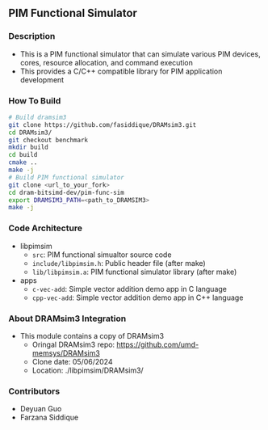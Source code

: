 ## PIM Functional Simulator

### Description

* This is a PIM functional simulator that can simulate various PIM devices, cores, resource allocation, and command execution
* This provides a C/C++ compatible library for PIM application development

### How To Build
```bash
# Build dramsim3
git clone https://github.com/fasiddique/DRAMsim3.git
cd DRAMsim3/
git checkout benchmark
mkdir build
cd build
cmake ..
make -j
# Build PIM functional simulator
git clone <url_to_your_fork>
cd dram-bitsimd-dev/pim-func-sim
export DRAMSIM3_PATH=<path_to_DRAMSIM3>
make -j
``` 

### Code Architecture
* libpimsim
  * `src`: PIM functional simualtor source code
  * `include/libpimsim.h`: Public header file (after make)
  * `lib/libpimsim.a`: PIM functional simulator library (after make)
* apps
  * `c-vec-add`: Simple vector addition demo app in C language
  * `cpp-vec-add`: Simple vector addition demo app in C++ language

### About DRAMsim3 Integration
* This module contains a copy of DRAMsim3
  * Oringal DRAMsim3 repo: https://github.com/umd-memsys/DRAMsim3
  * Clone date: 05/06/2024
  * Location: ./libpimsim/DRAMsim3/

### Contributors
* Deyuan Guo
* Farzana Siddique

